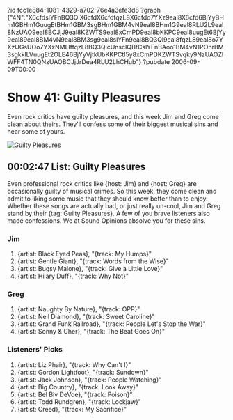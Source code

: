 ?id fcc1e884-1081-4329-a702-76e4a3efe3d8
?graph {"4N":"X6cfdslYFnBQ3QlX6cfdX6cfdfqzL8X6cfdo7YXz9eal8X6cfd6BjYyBHm1GBHm1GuugEtBHm1GBM3sgBHm1GBM4vN9eal8BHm1G9eal8RLU2L9eal8NzUAO9eal8BCJjJ9eal8KZWTS9eal8xCmPD9eal8bKKPC9eal8uugEt6BjYy9eal89eal8BM4vN9eal8BM3sg9eal8slYFn9eal8BQ3Ql9eal8fqzL89eal8o7YXzUGsUOo7YXzNMLlffqzL8BQ3QlcUnscIQBfCslYFnBAoo1BM4vN1POnrBM3sgkklLVuugEt2OLE46BjYyVjtkUbKKPCtI5y8xCmPDKZWTSvqky9NzUAOZlWFF4TN0QNzUAOBCJjJrDea4RLU2LhCHub"}
?pubdate 2006-09-09T00:00

# Show 41: Guilty Pleasures
Even rock critics have guilty pleasures, and this week Jim and Greg come clean about theirs. They'll confess some of their biggest musical sins and hear some of yours.

![Guilty Pleasures](https://static.soundopinions.org/images/2006/guiltypleasure.jpg)

## 00:02:47 List: Guilty Pleasures
Even professional rock critics like {host: Jim} and {host: Greg} are occasionally guilty of musical crimes. So this week, they come clean and admit to liking some music that they should know better than to enjoy. Whether these songs are actually bad, or just really un-cool, Jim and Greg stand by their {tag: Guilty Pleasures}. A few of you brave listeners also made confessions. We at Sound Opinions absolve you for these sins.

### Jim
1. {artist: Black Eyed Peas}, "{track: My Humps}" 
2. {artist: Gentle Giant}, "{track: Words from the Wise}"
3. {artist: Bugsy Malone}, "{track: Give a Little Love}"
4. {artist: Hilary Duff}, "{track: Why Not}"

### Greg
1. {artist: Naughty By Nature}, "{track: OPP}"
2. {artist: Neil Diamond}, "{track: Sweet Caroline}"
3. {artist: Grand Funk Railroad}, "{track: People Let's Stop the War}"
4. {artist: Sonny & Cher}, "{track: The Beat Goes On}"

### Listeners' Picks
1. {artist: Liz Phair}, "{track: Why Can't I}"
2. {artist: Gordon Lightfoot}, "{track: Sundown}"
3. {artist: Jack Johnson}, "{track: People Watching}"
4. {artist: Big Country}, "{track: Look Away}"
5. {artist: Bel Biv DeVoe}, "{track: Poison}"
6. {artist: Todd Rundgren}, "{track: Lockjaw}"
7. {artist: Creed}, "{track: My Sacrifice}"